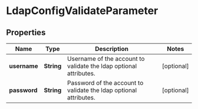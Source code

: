 

# LdapConfigValidateParameter


## Properties

| Name | Type | Description | Notes |
|------------ | ------------- | ------------- | -------------|
|**username** | **String** | Username of the account to validate the ldap optional attributes. |  [optional] |
|**password** | **String** | Password of the account to validate the ldap optional attributes. |  [optional] |



